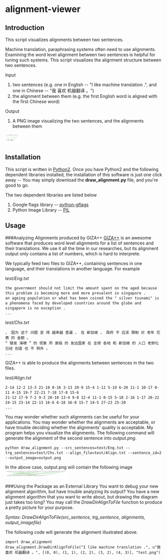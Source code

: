 alignment-viewer
================
Introduction
------------
This script visualizes alignments between two sentences.

Machine translation, paraphrasing systems often need to use alignments. Examining the word level alignment between two sentences is helpful for tuning such systems. This script visualizes the alignment structure between two sentences.

Input

 1. two sentences (e.g. one in English -- "I like machine translation .", and one in Chinese -- "我 喜欢 机器翻译 。")
 2. the alignment between them (e.g. the first English word is aligned with the first Chinese word)

Output

1. A PNG image visualizing the two sentences, and the alignments between them
<img src="demo.png" alt="The alignment structure between English sentence I like machine translation . and Chinese sentence 我 喜欢 机器翻译 。" style="width: 50px;"/>

Installation
------------
This script is written in [Python2](http://www.python.org/getit/). Once you have Python2 and the following dependent libraries installed, the installation of this software is just one click away -- You may simply download the **draw_alignment.py** file, and you're good to go.

The two dependent libraries are listed below

1. Google flags library -- [python-gflags](https://code.google.com/p/python-gflags/)
2. Python Image Library -- [PIL](http://www.pythonware.com/products/pil/)

Usage
-----

###Analyzing Alignments produced by GIZA++
[GIZA++](https://code.google.com/p/giza-pp/) is an awesome software that produces word level alignments for a list of sentences and their translations. We use it all the time in our researches, but its alignment output only contains a list of numbers, which is hard to interprete.

We typically feed two files to GIZA++, containing sentences in one language, and their translations in another language. For example

*test/Eng.txt*

    the government should not limit the amount spent on the aged because this problem is becoming more and more prevalent in singapore .
    an ageing population or what has been coined the " silver tsunami" is a phenomena faced by developed countries around the globe and singapore is no exception .
    ...
    
*test/Chs.txt*

    ， 因为 这个 问题 变 得 越来越 普遍 ， 在 新加坡 ， 政府 不 应该 限制 对 老年 花费 的 金额 。
    “ 银发 海啸 ” 的 现象 所 面临 的 发达国家 在 全球 各地 和 新加坡 的 人口 老龄化 已经 创造 也 不 例外 。
    ...
    
GIZA++ is able to produce the alignments between sentences in the two files.

*test/Align.txt*

    2-14 12-2 13-3 21-10 8-16 3-13 20-9 15-4 1-12 5-19 6-20 11-1 10-17 0-11 4-15 19-7 22-21 7-18 17-8 15-6 
    21-12 17-9 7-2 9-3 20-10 13-4 9-0 12-4 11-1 0-15 5-18 2-16 1-17 26-22 24-15 23-14 22-13 16-6 6-18 16-8 15-7 14-5 27-23 25-20 
    ...
    
You may wonder whether such alignments can be useful for your applications. You may wonder whether the alignments are acceptable, or have trouble deciding whether the alignments' quality is acceptable. My program helps you visualize the alignments. The following command will generate the alignment of the second sentence into *output.png*.

    python draw_alignment.py --src_sentences=test/Eng.txt --trg_sentences=test/Chs.txt --align_file=test/Align.txt --sentence_id=2 --output_image=output.png
    
In the above case, output.png will contain the following image
<img src="giza_demo.png" alt="The GIZA output can be visualized into a image." style="width: 200px;"/>

###Using the Package as an External Library
You want to debug your new alignment algorithm, but have trouble analyzing its output? You have a new alignment algorithm that you want to write about, but drawing the diagram just takes too long?  You may call the *DrawDirAlignToFile* function to produce a pretty picture for your purpose.

*Syntax: DrawDirAlignToFile(src_sentence, trg_sentence, alignments, output_imagefile)* 

The following code will generate the alignment illustrated above.

    import draw_alignment
    draw_alignment.DrawDirAlignToFile("I like machine translation .", u"我 喜欢 机器翻译 。", [(0, 0), (1, 1), (2, 2), (3, 2), (4, 3)], "test.png")
